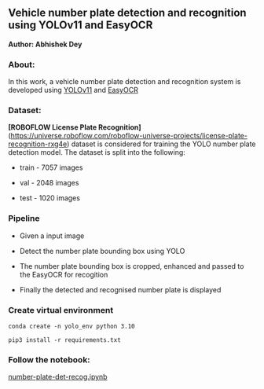 ## Vehicle number plate detection and recognition using YOLOv11 and EasyOCR

**Author: Abhishek Dey**


### About:

In this work, a vehicle number plate detection and recognition system is developed using [YOLOv11](https://docs.ultralytics.com/models/yolo11/) and [EasyOCR](https://github.com/JaidedAI/EasyOCR)

### Dataset:

**[ROBOFLOW License Plate Recognition]**(https://universe.roboflow.com/roboflow-universe-projects/license-plate-recognition-rxg4e) dataset is considered for training the YOLO number plate detection model. The dataset is split into the following:

* train - 7057 images

* val - 2048 images

* test - 1020 images

### Pipeline

* Given a input image

* Detect the number plate bounding box using YOLO

* The number plate bounding box is cropped, enhanced and passed to the EasyOCR for recogition

* Finally the detected and recognised number plate is displayed

### Create virtual environment

```
conda create -n yolo_env python 3.10

pip3 install -r requirements.txt

```

### Follow the notebook:

[number-plate-det-recog.ipynb](number-plate-det-recog.ipynb)
